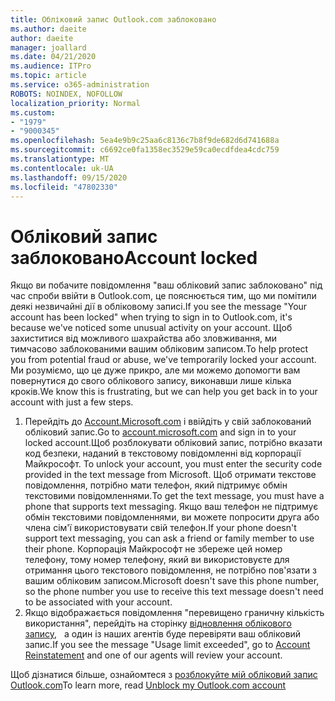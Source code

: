 ```yaml
---
title: Обліковий запис Outlook.com заблоковано
ms.author: daeite
author: daeite
manager: joallard
ms.date: 04/21/2020
ms.audience: ITPro
ms.topic: article
ms.service: o365-administration
ROBOTS: NOINDEX, NOFOLLOW
localization_priority: Normal
ms.custom:
- "1979"
- "9000345"
ms.openlocfilehash: 5ea4e9b9c25aa6c8136c7b8f9de682d6d741688a
ms.sourcegitcommit: c6692ce0fa1358ec3529e59ca0ecdfdea4cdc759
ms.translationtype: MT
ms.contentlocale: uk-UA
ms.lasthandoff: 09/15/2020
ms.locfileid: "47802330"
---
```

# <a name="account-locked"></a><span data-ttu-id="80125-102">Обліковий запис заблоковано</span><span class="sxs-lookup"><span data-stu-id="80125-102">Account locked</span></span>

<span data-ttu-id="80125-103">Якщо ви побачите повідомлення "ваш обліковий запис заблоковано" під час спроби ввійти в Outlook.com, це пояснюється тим, що ми помітили деякі незвичайні дії в обліковому записі.</span><span class="sxs-lookup"><span data-stu-id="80125-103">If you see the message "Your account has been locked" when trying to sign in to Outlook.com, it's because we've noticed some unusual activity on your account.</span></span> <span data-ttu-id="80125-104">Щоб захиститися від можливого шахрайства або зловживання, ми тимчасово заблокованими вашим обліковим записом.</span><span class="sxs-lookup"><span data-stu-id="80125-104">To help protect you from potential fraud or abuse, we've temporarily locked your account.</span></span> <span data-ttu-id="80125-105">Ми розуміємо, що це дуже прикро, але ми можемо допомогти вам повернутися до свого облікового запису, виконавши лише кілька кроків.</span><span class="sxs-lookup"><span data-stu-id="80125-105">We know this is frustrating, but we can help you get back in to your account with just a few steps.</span></span>

1. <span data-ttu-id="80125-106">Перейдіть до [Account.Microsoft.com](https://go.microsoft.com/fwlink/?linkid=2090484) і ввійдіть у свій заблокований обліковий запис.</span><span class="sxs-lookup"><span data-stu-id="80125-106">Go to [account.microsoft.com](https://go.microsoft.com/fwlink/?linkid=2090484) and sign in to your locked account.</span></span><span data-ttu-id="80125-107">Щоб розблокувати обліковий запис, потрібно вказати код безпеки, наданий в текстовому повідомленні від корпорації Майкрософт.</span><span class="sxs-lookup"><span data-stu-id="80125-107"> To unlock your account, you must enter the security code provided in the text message from Microsoft.</span></span> <span data-ttu-id="80125-108">Щоб отримати текстове повідомлення, потрібно мати телефон, який підтримує обмін текстовими повідомленнями.</span><span class="sxs-lookup"><span data-stu-id="80125-108">To get the text message, you must have a phone that supports text messaging.</span></span> <span data-ttu-id="80125-109">Якщо ваш телефон не підтримує обмін текстовими повідомленнями, ви можете попросити друга або члена сім'ї використовувати свій телефон.</span><span class="sxs-lookup"><span data-stu-id="80125-109">If your phone doesn't support text messaging, you can ask a friend or family member to use their phone.</span></span> <span data-ttu-id="80125-110">Корпорація Майкрософт не збереже цей номер телефону, тому номер телефону, який ви використовуєте для отримання цього текстового повідомлення, не потрібно пов'язати з вашим обліковим записом.</span><span class="sxs-lookup"><span data-stu-id="80125-110">Microsoft doesn't save this phone number, so the phone number you use to receive this text message doesn't need to be associated with your account.</span></span>
2. <span data-ttu-id="80125-111">Якщо відображається повідомлення "перевищено граничну кількість використання", перейдіть на сторінку [відновлення облікового запису](https://go.microsoft.com/fwlink/?linkid=2090483),   а один із наших агентів буде перевіряти ваш обліковий запис.</span><span class="sxs-lookup"><span data-stu-id="80125-111">If you see the message "Usage limit exceeded", go to [Account Reinstatement](https://go.microsoft.com/fwlink/?linkid=2090483) and one of our agents will review your account.</span></span>

<span data-ttu-id="80125-112">Щоб дізнатися більше, ознайомтеся з [розблокуйте мій обліковий запис Outlook.com](https://support.office.com/article/f4ad2701-d166-4d8b-8a6a-9af2a1f8a4c4?wt.mc_id=Office_Outlook_com_Alchemy)</span><span class="sxs-lookup"><span data-stu-id="80125-112">To learn more, read [Unblock my Outlook.com account](https://support.office.com/article/f4ad2701-d166-4d8b-8a6a-9af2a1f8a4c4?wt.mc_id=Office_Outlook_com_Alchemy)</span></span> 